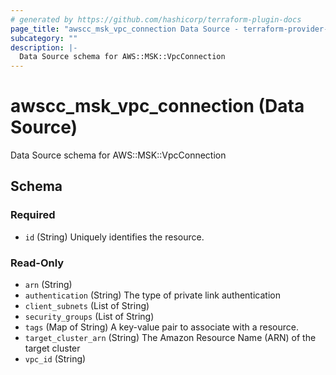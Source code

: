 ```yaml
---
# generated by https://github.com/hashicorp/terraform-plugin-docs
page_title: "awscc_msk_vpc_connection Data Source - terraform-provider-awscc"
subcategory: ""
description: |-
  Data Source schema for AWS::MSK::VpcConnection
---
```


# awscc_msk_vpc_connection (Data Source)

Data Source schema for AWS::MSK::VpcConnection



<!-- schema generated by tfplugindocs -->
## Schema

### Required

- `id` (String) Uniquely identifies the resource.

### Read-Only

- `arn` (String)
- `authentication` (String) The type of private link authentication
- `client_subnets` (List of String)
- `security_groups` (List of String)
- `tags` (Map of String) A key-value pair to associate with a resource.
- `target_cluster_arn` (String) The Amazon Resource Name (ARN) of the target cluster
- `vpc_id` (String)
